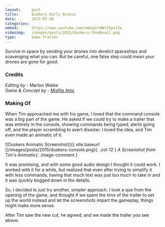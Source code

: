```yaml
---
layout:     post
title:      Duskers Early Access
date:       2015-07-28
categories: 
embed:      https://www.youtube.com/embed/nWWrISpsIIw
videoimg:   /images/posts/2015/duskers-thumbnail.png
type:       Game Trailer
---
```


Survive in space by sending your drones into derelict spaceships and scavenging what you can.  But be careful, one false step could mean your drones are gone for good.

### Credits  

_Editing by_ - Marlon Wiebe  
_Game & Concept by_ - [Misfits Attic][34b53b5c]

  [34b53b5c]: http://misfits-attic.com "Misfits Attic Homepage"

### Making Of

When Tim approached me with his game, I loved that the command console was a big part of the game.  He asked if we could try to make a trailer that was entirely in the console, showing commands being typed, alerts going off, and the player scrambling to avert disaster.  I loved the idea, and Tim even made an animatic of it.  

![Duskers Animatic Screenshot]({{ site.baseurl }}/images/posts/2015/duskers-console.png){: .col-12 }
_A Screenshot from Tim's Animatic_{: .image-comment }

It was promising, and with some good audio design I thought it could work.  I worked with it for a while, but realized that even after trying to simplify it with less commands, having that much text was just too much to take in and it was quickly bogged down in the details.

So, I decided to just try another, simpler approach.  I took a que from the opening of the game, and thought if we spent the time of the trailer to set up the world instead and let the screenshots impart the gameplay, things might make more sense.

After Tim saw the new cut, he agreed, and we made the trailer you see above.
